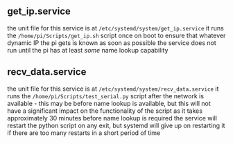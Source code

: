 ## get_ip.service
the unit file for this service is at ``/etc/systemd/system/get_ip.service``
it runs the ``/home/pi/Scripts/get_ip.sh`` script once on boot to ensure that whatever dynamic IP the pi gets is known as soon as possible
the service does not run until the pi has at least *some* name lookup capability


## recv_data.service
the unit file for this service is at ``/etc/systemd/system/recv_data.service``
it runs the ``/home/pi/Scripts/test_serial.py`` script after the network is available - this may be before name lookup is available, but this will not have a significant impact on the functionality of the script as it takes approximately 30 minutes before name lookup is required
the service will restart the python script on any exit, but systemd will give up on restarting it if there are too many restarts in a short period of time